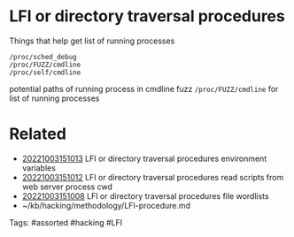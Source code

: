 # LFI or directory traversal procedures
Things that help get list of running processes
```
/proc/sched_debug
/proc/FUZZ/cmdline
/proc/self/cmdline
```
potential paths of running process in cmdline
fuzz `/proc/FUZZ/cmdline` for list of running processes

# Related
- [20221003151013](/zet/20221003151013/README.md) LFI or directory traversal procedures environment variables
- [20221003151012](/zet/20221003151012/README.md) LFI or directory traversal procedures read scripts from web server process cwd
- [20221003151008](/zet/20221003151008/README.md) LFI or directory traversal procedures file wordlists
- ~/kb/hacking/methodology/LFI-procedure.md

Tags:
    #assorted #hacking #LFI
